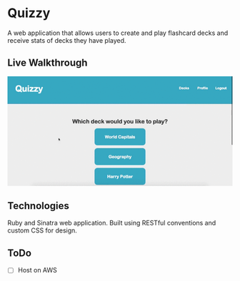 # Quizzy

A web application that allows users to create and play flashcard decks and receive stats of decks they have played.

## Live Walkthrough

![](https://github.com/samanthavholmes/Dream-Team/raw/master/quizzy.gif)

## Technologies

Ruby and Sinatra web application. Built using RESTful conventions and custom CSS for design.

## ToDo

- [ ] Host on AWS
